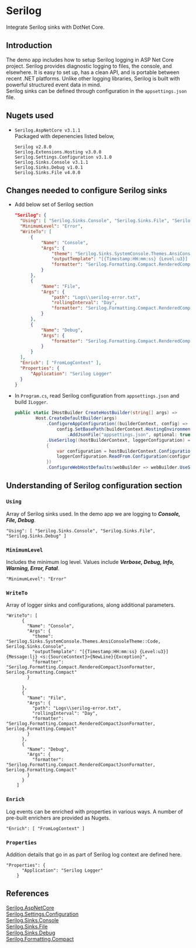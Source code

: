 # Serilog

Integrate Serilog sinks with DotNet Core.

## Introduction

The demo app includes how to setup Serilog logging in ASP Net Core project. Serilog provides diagnostic logging to files, the console, and elsewhere. It is easy to set up, has a clean API, and is portable between recent .NET platforms. Unlike other logging libraries, Serilog is built with powerful structured event data in mind.<br/>
Serilog sinks can be defined through configuration in the `appsettings.json` file.

## Nugets used

- `Serilog.AspNetCore v3.1.1`<br/>
  Packaged with depenencies listed below,
  ```
  Serilog v2.8.0
  Serilog.Extensions.Hosting v3.0.0
  Serilog.Settings.Configuration v3.1.0
  Serilog.Sinks.Console v3.1.1
  Serilog.Sinks.Debug v1.0.1
  Serilog.Sinks.File v4.0.0
  ```

## Changes needed to configure Serilog sinks

- Add below set of Serilog section

  ```json
  "Serilog": {
    "Using": [ "Serilog.Sinks.Console", "Serilog.Sinks.File", "Serilog.Sinks.Debug" ],
    "MinimumLevel": "Error",
    "WriteTo": [
        {
            "Name": "Console",
            "Args": {
                "theme": "Serilog.Sinks.SystemConsole.Themes.AnsiConsoleTheme::Code, Serilog.Sinks.Console",
                "outputTemplate": "[{Timestamp:HH:mm:ss} {Level:u3}] {Message:lj} <s:{SourceContext}>{NewLine}{Exception}",
                "formatter": "Serilog.Formatting.Compact.RenderedCompactJsonFormatter, Serilog.Formatting.Compact"
            }
        },
        {
            "Name": "File",
            "Args": {
                "path": "Logs\\serilog-error.txt",
                "rollingInterval": "Day",
                "formatter": "Serilog.Formatting.Compact.RenderedCompactJsonFormatter, Serilog.Formatting.Compact"
            }
        },
        {
            "Name": "Debug",
            "Args": {
                "formatter": "Serilog.Formatting.Compact.RenderedCompactJsonFormatter, Serilog.Formatting.Compact"
            }
        }
    ],
    "Enrich": [ "FromLogContext" ],
    "Properties": {
        "Application": "Serilog Logger"
    }
  }
  ```

- In `Program.cs`, read Serilog configuration from `appsettings.json` and build `ILogger`.

  ```csharp
  public static IHostBuilder CreateHostBuilder(string[] args) =>
          Host.CreateDefaultBuilder(args)
              .ConfigureAppConfiguration((builderContext, config) =>
                  config.SetBasePath(builderContext.HostingEnvironment.ContentRootPath)
                      .AddJsonFile("appsettings.json", optional: true, reloadOnChange: true))
              .UseSerilog((hostBuilderContext, loggerConfiguration) =>
              {
                  var configuration = hostBuilderContext.Configuration;
                  loggerConfiguration.ReadFrom.Configuration(configuration);
              })
              .ConfigureWebHostDefaults(webBuilder => webBuilder.UseStartup<Startup>());
  ```

## Understanding of Serilog configuration section

### `Using`

Array of Serilog sinks used. In the demo app we are logging to **_Console, File, Debug_**.

```
"Using": [ "Serilog.Sinks.Console", "Serilog.Sinks.File", "Serilog.Sinks.Debug" ]
```

### `MinimumLevel`

Includes the minimum log level. Values include **_Verbose, Debug, Info, Warning, Error, Fatal_**.

```
"MinimumLevel": "Error"
```

### `WriteTo`

Array of logger sinks and configurations, along additional parameters.

```
"WriteTo": [
      {
        "Name": "Console",
        "Args": {
          "theme": "Serilog.Sinks.SystemConsole.Themes.AnsiConsoleTheme::Code, Serilog.Sinks.Console",
          "outputTemplate": "[{Timestamp:HH:mm:ss} {Level:u3}] {Message:lj} <s:{SourceContext}>{NewLine}{Exception}",
          "formatter": "Serilog.Formatting.Compact.RenderedCompactJsonFormatter, Serilog.Formatting.Compact"
        }

      },
      {
        "Name": "File",
        "Args": {
          "path": "Logs\\serilog-error.txt",
          "rollingInterval": "Day",
          "formatter": "Serilog.Formatting.Compact.RenderedCompactJsonFormatter, Serilog.Formatting.Compact"
        }
      },
      {
        "Name": "Debug",
        "Args": {
          "formatter": "Serilog.Formatting.Compact.RenderedCompactJsonFormatter, Serilog.Formatting.Compact"
        }
      }
    ]
```

### `Enrich`

Log events can be enriched with properties in various ways. A number of pre-built enrichers are provided as Nugets.

```
"Enrich": [ "FromLogContext" ]
```

### `Properties`

Addition details that go in as part of Serilog log context are defined here.

```
"Properties": {
      "Application": "Serilog Logger"
    }
```

## References

[Serilog.AspNetCore](https://github.com/serilog/serilog-aspnetcore)<br/>
[Serilog.Settings.Configuration](https://github.com/serilog/serilog-settings-configuration)<br/>
[Serilog.Sinks.Console](https://github.com/serilog/serilog-sinks-console)<br/>
[Serilog.Sinks.File](https://github.com/serilog/serilog-sinks-file)<br/>
[Serilog.Sinks.Debug](https://github.com/serilog/serilog-sinks-debug)<br/>
[Serilog.Formatting.Compact](https://github.com/serilog/serilog-formatting-compact)
